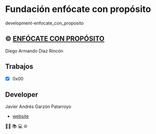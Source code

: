 # Fundación enfócate con propósito
development-enfocate_con_proposito

## :copyright: **[ENFÓCATE CON PROPÓSITO](http://www.enfocateconproposito.org/)**
Diego Armando Díaz Rincón

## Trabajos
* [x] 0x00

## Developer
Javier Andrés Garzón Patarroyo
- [website](https://tecnoayuda.co/)

:man_technologist: :books: :computer: :globe_with_meridians: